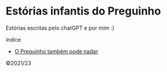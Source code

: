 # Estórias infantis do Preguinho

Estórias escritas pelo chatGPT e por mim :)

índice

- [O Preguinho também pode nadar](01.md)

&copy;2021/23
